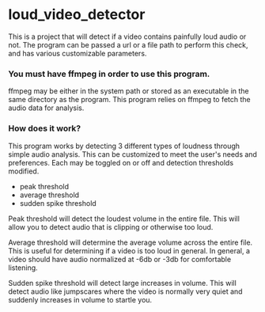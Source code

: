 # loud_video_detector

This is a project that will detect if a video contains painfully loud audio or not.
The program can be passed a url or a file path to perform this check, and has various customizable parameters.

### You must have ffmpeg in order to use this program.

ffmpeg may be either in the system path or stored as an executable in the same directory as the program.
This program relies on ffmpeg to fetch the audio data for analysis.

### How does it work?

This program works by detecting 3 different types of loudness through simple audio analysis.
This can be customized to meet the user's needs and preferences. Each may be toggled on or off and detection thresholds modified.

- peak threshold
- average threshold
- sudden spike threshold

Peak threshold will detect the loudest volume in the entire file. This will allow you to detect audio that is clipping or otherwise too loud.

Average threshold will determine the average volume across the entire file. This is useful for determining if a video is too loud in general.
In general, a video should have audio normalized at -6db or -3db for comfortable listening.

Sudden spike threshold will detect large increases in volume.
This will detect audio like jumpscares where the video is normally very quiet and suddenly increases in volume to startle you.
